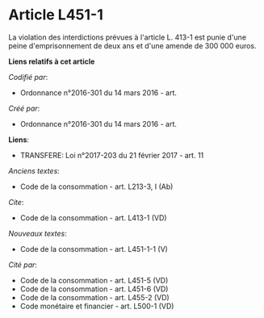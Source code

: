 # Article L451-1

La violation des interdictions prévues à l'article L. 413-1 est punie d'une peine d'emprisonnement de deux ans et d'une
amende de 300 000 euros.

**Liens relatifs à cet article**

_Codifié par_:

  - Ordonnance n°2016-301 du 14 mars 2016 - art.

_Créé par_:

  - Ordonnance n°2016-301 du 14 mars 2016 - art.

**Liens**:

  - TRANSFERE: Loi n°2017-203 du 21 février 2017 - art. 11

_Anciens textes_:

  - Code de la consommation - art. L213-3, I (Ab)

_Cite_:

  - Code de la consommation - art. L413-1 (VD)

_Nouveaux textes_:

  - Code de la consommation - art. L451-1-1 (V)

_Cité par_:

  - Code de la consommation - art. L451-5 (VD)
  - Code de la consommation - art. L451-6 (VD)
  - Code de la consommation - art. L455-2 (VD)
  - Code monétaire et financier - art. L500-1 (VD)
